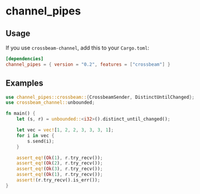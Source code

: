 # channel_pipes

## Usage

If you use ```crossbeam-channel```, add this to your ```Cargo.toml```:

```toml
[dependencies]
channel_pipes = { version = "0.2", features = ["crossbeam"] }
```

## Examples

```rust
use channel_pipes::crossbeam::{CrossbeamSender, DistinctUntilChanged};
use crossbeam_channel::unbounded;

fn main() {
    let (s, r) = unbounded::<i32>().distinct_until_changed();

    let vec = vec![1, 2, 2, 3, 3, 3, 1];
    for i in vec {
        s.send(i);
    }

    assert_eq!(Ok(1), r.try_recv());
    assert_eq!(Ok(2), r.try_recv());
    assert_eq!(Ok(3), r.try_recv());
    assert_eq!(Ok(1), r.try_recv());
    assert!(r.try_recv().is_err());
}
```
